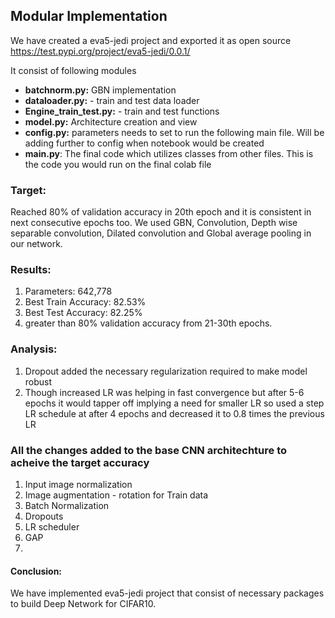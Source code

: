 ## Modular Implementation

We have created a eva5-jedi project and exported it as open source https://test.pypi.org/project/eva5-jedi/0.0.1/

It consist of following modules

- **batchnorm.py:** GBN implementation
- **dataloader.py:** - train and test data loader
- **Engine_train_test.py:** - train and test functions
- **model.py:** Architecture creation and view
- **config.py:** parameters needs to set to run the following main file. Will be adding further to config when notebook would be created
- **main.py**: The final code which utilizes classes from other files. This is the code you would run on the final colab file



### Target:

Reached 80% of validation accuracy  in 20th epoch and it is consistent in next consecutive epochs too.  We used GBN, Convolution, Depth wise separable convolution, Dilated convolution and Global average pooling in our network. 



### Results:

1. Parameters:  642,778 
2. Best Train Accuracy: 82.53%
3. Best Test Accuracy: 82.25%
4. greater than 80% validation accuracy from 21-30th epochs.

### Analysis:

1. Dropout added the necessary regularization required to make model robust
2. Though increased LR was helping in fast convergence but after 5-6 epochs it would tapper off implying a need for smaller LR so used a step LR schedule at after 4 epochs and decreased it to 0.8 times the previous LR

### All the changes added to the base CNN architechture to acheive the target accuracy

1. Input image normalization
2. Image augmentation - rotation for Train data
3. Batch Normalization
4. Dropouts
5. LR scheduler
6. GAP
7. 

#### Conclusion:

We have implemented eva5-jedi project that consist of necessary packages to build Deep Network for CIFAR10. 
